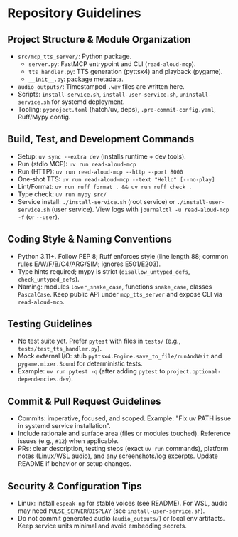 # Repository Guidelines

## Project Structure & Module Organization
- `src/mcp_tts_server/`: Python package.
  - `server.py`: FastMCP entrypoint and CLI (`read-aloud-mcp`).
  - `tts_handler.py`: TTS generation (pyttsx4) and playback (pygame).
  - `__init__.py`: package metadata.
- `audio_outputs/`: Timestamped `.wav` files are written here.
- Scripts: `install-service.sh`, `install-user-service.sh`, `uninstall-service.sh` for systemd deployment.
- Tooling: `pyproject.toml` (hatch/uv, deps), `.pre-commit-config.yaml`, Ruff/Mypy config.

## Build, Test, and Development Commands
- Setup: `uv sync --extra dev` (installs runtime + dev tools).
- Run (stdio MCP): `uv run read-aloud-mcp`
- Run (HTTP): `uv run read-aloud-mcp --http --port 8000`
- One‑shot TTS: `uv run read-aloud-mcp --text "Hello" [--no-play]`
- Lint/Format: `uv run ruff format . && uv run ruff check .`
- Type check: `uv run mypy src/`
- Service install: `./install-service.sh` (root service) or `./install-user-service.sh` (user service). View logs with `journalctl -u read-aloud-mcp -f` (or `--user`).

## Coding Style & Naming Conventions
- Python 3.11+. Follow PEP 8; Ruff enforces style (line length 88; common rules E/W/F/B/C4/ARG/SIM; ignores E501/E203).
- Type hints required; mypy is strict (`disallow_untyped_defs`, `check_untyped_defs`).
- Naming: modules `lower_snake_case`, functions `snake_case`, classes `PascalCase`. Keep public API under `mcp_tts_server` and expose CLI via `read-aloud-mcp`.

## Testing Guidelines
- No test suite yet. Prefer `pytest` with files in `tests/` (e.g., `tests/test_tts_handler.py`).
- Mock external I/O: stub `pyttsx4.Engine.save_to_file/runAndWait` and `pygame.mixer.Sound` for deterministic tests.
- Example: `uv run pytest -q` (after adding `pytest` to `project.optional-dependencies.dev`).

## Commit & Pull Request Guidelines
- Commits: imperative, focused, and scoped. Example: "Fix uv PATH issue in systemd service installation".
- Include rationale and surface area (files or modules touched). Reference issues (e.g., `#12`) when applicable.
- PRs: clear description, testing steps (exact `uv run` commands), platform notes (Linux/WSL audio), and any screenshots/log excerpts. Update README if behavior or setup changes.

## Security & Configuration Tips
- Linux: install `espeak-ng` for stable voices (see README). For WSL, audio may need `PULSE_SERVER`/`DISPLAY` (see `install-user-service.sh`).
- Do not commit generated audio (`audio_outputs/`) or local env artifacts. Keep service units minimal and avoid embedding secrets.
